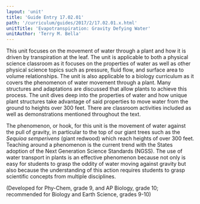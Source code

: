 ```yaml
---
layout: 'unit'
title: 'Guide Entry 17.02.01'
path: '/curriculum/guides/2017/2/17.02.01.x.html'
unitTitle: 'Evapotranspiration: Gravity Defying Water'
unitAuthor: 'Terry M. Bella'
---
```


<main>
 <p>
  This unit focuses on the movement of water through a plant and how it is driven by transpiration at the leaf. The unit is applicable to both a physical science classroom as it focuses on the properties of water as well as other physical science topics such as pressure, fluid flow, and surface area to volume relationships. The unit is also applicable to a biology curriculum as it covers the phenomenon of water movement through a plant. Many structures and adaptations are discussed that allow plants to achieve this process. The unit dives deep into the properties of water and how unique plant structures take advantage of said properties to move water from the ground to heights over 300 feet. There are classroom activities included as well as demonstrations mentioned throughout the text.
 </p>
 <p>
  The phenomenon, or hook, for this unit is the movement of water against the pull of gravity, in particular to the top of our giant trees such as the
  <em>
   Sequioa semperivens
  </em>
  (giant redwood) which reach heights of over 300 feet. Teaching around a phenomenon is the current trend with the States adoption of the Next Generation Science Standards (NGSS). The use of water transport in plants is an effective phenomenon because not only is easy for students to grasp the oddity of water moving against gravity but also because the understanding of this action requires students to grasp scientific concepts from multiple disciplines.
 </p>
 <p>
  (Developed for Phy-Chem, grade 9, and AP Biology, grade 10; recommended for Biology and Earth Science, grades 9-10)
 </p>
</main>
